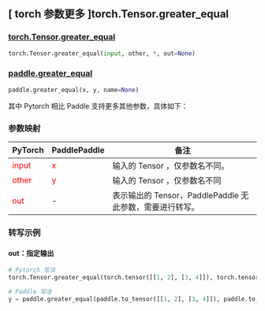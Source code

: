 ## [ torch 参数更多 ]torch.Tensor.greater_equal

### [torch.Tensor.greater_equal](https://pytorch.org/docs/1.13/generated/torch.Tensor.greater_equal.html?highlight=torch+tensor+greater_equal#torch.Tensor.greater_equal)

```python
torch.Tensor.greater_equal(input, other, *, out=None)
```

### [paddle.greater_equal](https://www.paddlepaddle.org.cn/documentation/docs/zh/api/paddle/greater_equal_cn.html#greater-equal)

```python
paddle.greater_equal(x, y, name=None)
```

其中 Pytorch 相比 Paddle 支持更多其他参数，具体如下：

### 参数映射
| PyTorch                          | PaddlePaddle                 | 备注                                                   |
|----------------------------------|------------------------------| ------------------------------------------------------ |
| <font color='red'> input </font> | <font color='red'> x </font> | 输入的 Tensor ，仅参数名不同。                                     |
| <font color='red'> other </font> | <font color='red'> y </font> | 输入的 Tensor ，仅参数名不同
| <font color='red'> out </font>   | -                            | 表示输出的 Tensor，PaddlePaddle 无此参数，需要进行转写。              |

### 转写示例

#### out：指定输出
```python
# Pytorch 写法
torch.Tensor.greater_equal(torch.tensor([[1, 2], [3, 4]]), torch.tensor([[1, 1], [4, 4]]), out = y) # 同 y = torch.Tensor.greater_equal(torch.tensor([[1, 2], [3, 4]]), torch.tensor([[1, 1], [4, 4]]))

# Paddle 写法
y = paddle.greater_equal(paddle.to_tensor([[1, 2], [3, 4]]), paddle.to_tensor([[1, 1], [4, 4]]))
```
